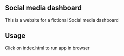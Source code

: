## Social media dashboard

This is a website for a fictional Social media dashboard

## Usage

Click on index.html to run app in browser
